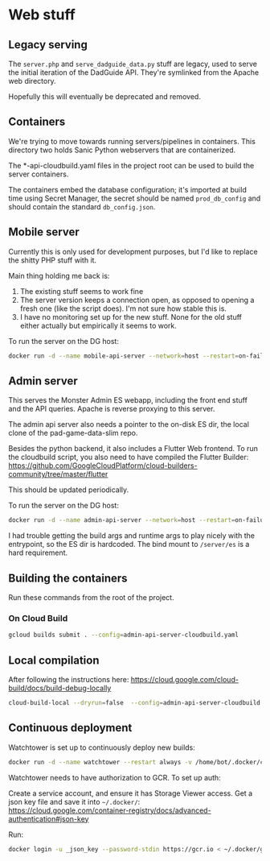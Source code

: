 # Web stuff

## Legacy serving

The `server.php` and `serve_dadguide_data.py` stuff are legacy, used to serve the initial iteration of the DadGuide API.
They're symlinked from the Apache web directory.

Hopefully this will eventually be deprecated and removed.

## Containers

We're trying to move towards running servers/pipelines in containers. This directory two holds Sanic Python webservers
that are containerized.

The *-api-cloudbuild.yaml files in the project root can be used to build the server containers.

The containers embed the database configuration; it's imported at build time using Secret Manager, the secret should be
named `prod_db_config` and should contain the standard `db_config.json`.

## Mobile server

Currently this is only used for development purposes, but I'd like to replace the shitty PHP stuff with it.

Main thing holding me back is:

1) The existing stuff seems to work fine
2) The server version keeps a connection open, as opposed to opening a fresh one (like the script does). I'm not sure
   how stable this is.
3) I have no monitoring set up for the new stuff. None for the old stuff either actually but empirically it seems to
   work.

To run the server on the DG host:

```bash
docker run -d --name mobile-api-server --network=host --restart=on-failure gcr.io/rpad-discord/mobile-api-server:latest
```

## Admin server

This serves the Monster Admin ES webapp, including the front end stuff and the API queries. Apache is reverse proxying
to this server.

The admin api server also needs a pointer to the on-disk ES dir, the local clone of the pad-game-data-slim repo.

Besides the python backend, it also includes a Flutter Web frontend. To run the cloudbuild script, you also need to have
compiled the Flutter Builder:
https://github.com/GoogleCloudPlatform/cloud-builders-community/tree/master/flutter

This should be updated periodically.

To run the server on the DG host:

```bash
docker run -d --name admin-api-server --network=host --restart=on-failure -v /home/bot/dadguide/pad-game-data:/server/es gcr.io/rpad-discord/admin-api-server:latest
```

I had trouble getting the build args and runtime args to play nicely with the entrypoint, so the ES dir is hardcoded.
The bind mount to `/server/es` is a hard requirement.

## Building the containers

Run these commands from the root of the project.

### On Cloud Build

```bash
gcloud builds submit . --config=admin-api-server-cloudbuild.yaml 
```

## Local compilation

After following the instructions here:
https://cloud.google.com/cloud-build/docs/build-debug-locally

```bash
cloud-build-local --dryrun=false  --config=admin-api-server-cloudbuild.yaml  .
```

## Continuous deployment

Watchtower is set up to continuously deploy new builds:

```bash
docker run -d --name watchtower --restart always -v /home/bot/.docker/config.json:/config.json -v /var/run/docker.sock:/var/run/docker.sock v2tec/watchtower -i 30
```

Watchtower needs to have authorization to GCR. To set up auth:

Create a service account, and ensure it has Storage Viewer access. Get a json key file and save it into `~/.docker/`:
https://cloud.google.com/container-registry/docs/advanced-authentication#json-key

Run:

```bash
docker login -u _json_key --password-stdin https://gcr.io < ~/.docker/gcloudauth.json
```
